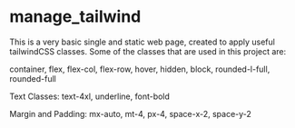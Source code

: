 # manage_tailwind
This is a very basic single and static web page, created to apply useful tailwindCSS classes. 
Some of the classes that are used in this project are:

container,
flex,
flex-col, flex-row,
hover, hidden, block, rounded-l-full, rounded-full

Text Classes: text-4xl, underline, font-bold

Margin and Padding: mx-auto, mt-4, px-4, space-x-2, space-y-2
